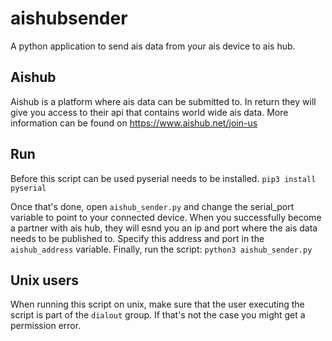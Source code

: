 # aishubsender
A python application to send ais data from your ais device to ais hub.

## Aishub
Aishub is a platform where ais data can be submitted to. In return they will give you access to their api that contains world wide ais data.
More information can be found on https://www.aishub.net/join-us
## Run
Before this script can be used pyserial needs to be installed.
```pip3 install pyserial```

Once that's done, open `aishub_sender.py` and change the serial_port variable to point to your connected device.
When you successfully become a partner with ais hub, they will esnd you an ip and port where the ais data needs to be published to.
Specify this address and port in the `aishub_address` variable.
Finally, run the script:
```python3 aishub_sender.py```

## Unix users
When running this script on unix, make sure that the user executing the script is part of the `dialout` group. If that's not the case you might get a permission error.

